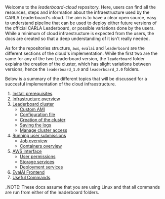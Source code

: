 Welcome to the *leaderboard-cloud* repository. Here, users can find all the resources, steps and information about the infraestructure used by the CARLA Leaderboard's cloud. The aim is to have a clear open source, easy to understand pipeline that can be used to deploy either future versions of the official CARLA Leaderboard, or possible variations done by the users. While a minimum of cloud infraestructure is expected from the users, the docs are created so that a deep understanding of it isn't really needed.

As for the repositories structure, `aws`, `evalai` and `leaderboard` are the different sections of the cloud's implementation. While the first two are the same for any of the two Leaderboard version, the `leaderboard` folder explains the creation of the cluster, which has slight variations between versions, hence the `leaderboard_1.0` and `leaderboard_2.0` folders.

Below is a summary of the different topics that will be discussed for a succesful implementation of the cloud infraestructure.

1. [Install prerequisites](/docs/1_prerequisites.md)
1. [Infrastructure overview](/docs/2_overview.md)
1. [Leaderboard cluster](/docs/3_leaderboard_cluster.md)
    - [Custom AMI](/docs/3_1_creation_of_the_ami.md)
    - [Configuration file](/docs/3_2_cluster_configuration.md)
    - [Creation of the cluster](/docs/3_3_cluster_creation.md)
    - [Saving the logs](/docs/3_4_logging_to_cloudwatch.md)
    - [Manage cluster access](/docs/3_5_cluster_access.md)
1. [Running user submissions](/docs/4_running_user_submissions.md)
    - [Job overview](/docs/4_1_job_overview.md)
    - [Containers overview](/docs/4_2_containers_overview.md)
1. [AWS interface](/docs/5_aws_interface.md)
    - [User permissions](/docs/5_1_permissions.md)
    - [Storage services](/docs/5_2_storage_services.md)
    - [Deployment services](/docs/5_3_automatic_job_deployment.md)
1. [EvalAI Frontend](/docs/6_frontend.md)
1. [Useful Commands](/docs/x_useful_commands.md)

_NOTE: These docs assume that you are using Linux and that all commands are run from either of the leaderboard folders.

<!--
- 0) Prerequisites
- 1) Diagram
- 2) Cluster creation
  · Base AMI
  · Design of the cluster configuration file 
    - Node groups
    - Cluster permissions
  · Cluster creation and addition of logging mechanisms
  · Granting other users access
- 3) CARLA Job
  · Paralellization of the routes
  · Explanation of the `run_X.sh` files
  · Detection of crashes and automatic resume
- 4) Automatic submissions
  · SQS Queue
  · EventBridge
  · Step Function
  · Frontend
- 5) Deployment
  · Package creation
  · Docker creation
-->